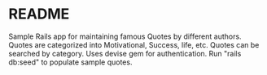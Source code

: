 # README

Sample Rails app for maintaining famous Quotes by different authors.
Quotes are categorized into Motivational, Success, life, etc.
Quotes can be searched by category.
Uses devise gem for authentication.
Run "rails db:seed" to populate sample quotes.
